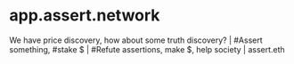 # app.assert.network
We have price discovery, how about some truth discovery? | #Assert something, #stake $ | #Refute assertions, make $, help society | assert.eth
